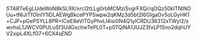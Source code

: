$START$eEgLUdeWoN8kSL9X/xrcI2tLLg0rbMCMziSvgrFXQr/qOQz50kITNlNOUu+tNlJITfOInlY1lDLAEWgBkcePYPSwpw2qKMz3d5bt2I6GIgaOv5oLGyHK1+CJP+pGePSYLL8PR+ICeE8eVlTGyPhvLl4isi0N4Q1yICRDU36312xTWyI2/swvhsL1JWCV0PULuSf3UdGsctiwTePL0T+p07QiNA1JUJZ3fxLP15no2dqhUYV2xipL4XLfO7+6CX4s$END$